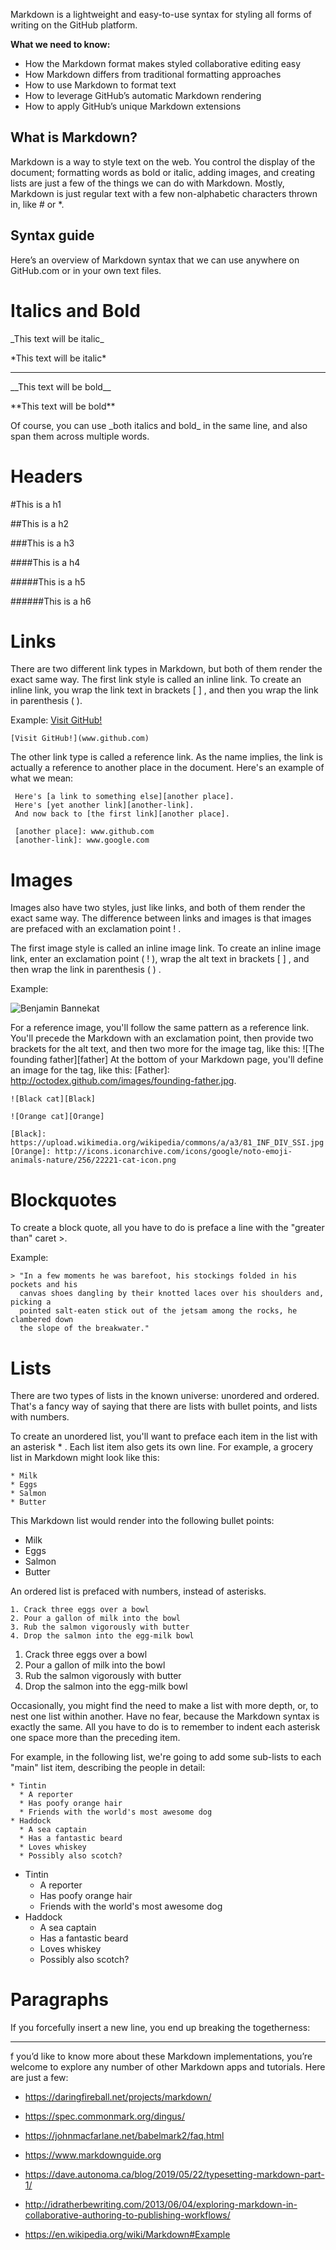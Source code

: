 Markdown is a lightweight and easy-to-use syntax for styling all forms of writing on the GitHub platform.

**What we need to know:**

- How the Markdown format makes styled collaborative editing easy
- How Markdown differs from traditional formatting approaches
- How to use Markdown to format text
- How to leverage GitHub’s automatic Markdown rendering
- How to apply GitHub’s unique Markdown extensions

## What is Markdown?

Markdown is a way to style text on the web. You control the display of the document; formatting words as bold or italic, adding images, and creating lists are just a few of the things we can do with Markdown. Mostly, Markdown is just regular text with a few non-alphabetic characters thrown in, like # or \*.

## Syntax guide

Here’s an overview of Markdown syntax that we can use anywhere on GitHub.com or in your own text files.

# Italics and Bold

\_This text will be italic\_

\*This text will be italic\*

---

\_\_This text will be bold\_\_

\*\*This text will be bold\*\*

Of course, you can use \_both italics and bold\_ in the same line, and also span them across multiple words.

# Headers

\#This is a h1

\##This is a h2

\###This is a h3

\####This is a h4

\#####This is a h5

\######This is a h6

# Links

There are two different link types in Markdown, but both of them render the exact same way.
The first link style is called an inline link.
To create an inline link, you wrap the link text in brackets [ ] , and then you wrap the link in parenthesis ( ).

Example: [Visit GitHub!](www.github.com)

    [Visit GitHub!](www.github.com)

The other link type is called a reference link. As the name implies, the link is actually a reference to another place in the document. Here's an example of what we mean:

     Here's [a link to something else][another place].
     Here's [yet another link][another-link].
     And now back to [the first link][another place].

     [another place]: www.github.com
     [another-link]: www.google.com

# Images

Images also have two styles, just like links, and both of them render the exact same way. The difference between links and images is that images are prefaced with an exclamation point ! .

The first image style is called an inline image link. To create an inline image link, enter an exclamation point ( ! ), wrap the alt text in brackets [ ] , and then wrap the link in parenthesis ( ) .

Example:

![Benjamin Bannekat](https://octodex.github.com/images/bannekat.png)

For a reference image, you'll follow the same pattern as a reference link. You'll precede the Markdown with an exclamation point, then provide two brackets for the alt text, and then two more for the image tag, like this: ![The founding father][father] At the bottom of your Markdown page, you'll define an image for the tag, like this: [Father]: http://octodex.github.com/images/founding-father.jpg.

    ![Black cat][Black]

    ![Orange cat][Orange]

    [Black]: https://upload.wikimedia.org/wikipedia/commons/a/a3/81_INF_DIV_SSI.jpg
    [Orange]: http://icons.iconarchive.com/icons/google/noto-emoji-animals-nature/256/22221-cat-icon.png

# Blockquotes

To create a block quote, all you have to do is preface a line with the "greater than" caret >.

Example:

    > "In a few moments he was barefoot, his stockings folded in his pockets and his
      canvas shoes dangling by their knotted laces over his shoulders and, picking a
      pointed salt-eaten stick out of the jetsam among the rocks, he clambered down
      the slope of the breakwater."

# Lists

There are two types of lists in the known universe: unordered and ordered. That's a fancy way of saying that there are lists with bullet points, and lists with numbers.

To create an unordered list, you'll want to preface each item in the list with an asterisk \* . Each list item also gets its own line. For example, a grocery list in Markdown might look like this:

    * Milk
    * Eggs
    * Salmon
    * Butter

This Markdown list would render into the following bullet points:

- Milk
- Eggs
- Salmon
- Butter

An ordered list is prefaced with numbers, instead of asterisks.

    1. Crack three eggs over a bowl
    2. Pour a gallon of milk into the bowl
    3. Rub the salmon vigorously with butter
    4. Drop the salmon into the egg-milk bowl

1. Crack three eggs over a bowl
2. Pour a gallon of milk into the bowl
3. Rub the salmon vigorously with butter
4. Drop the salmon into the egg-milk bowl

Occasionally, you might find the need to make a list with more depth, or, to nest one list within another. Have no fear, because the Markdown syntax is exactly the same. All you have to do is to remember to indent each asterisk one space more than the preceding item.

For example, in the following list, we're going to add some sub-lists to each "main" list item, describing the people in detail:

    * Tintin
      * A reporter
      * Has poofy orange hair
      * Friends with the world's most awesome dog
    * Haddock
      * A sea captain
      * Has a fantastic beard
      * Loves whiskey
      * Possibly also scotch?

- Tintin
  - A reporter
  - Has poofy orange hair
  - Friends with the world's most awesome dog
- Haddock
  - A sea captain
  - Has a fantastic beard
  - Loves whiskey
  - Possibly also scotch?

# Paragraphs

If you forcefully insert a new line, you end up breaking the togetherness:

---

f you’d like to know more about these Markdown implementations, you’re welcome to explore any number of other Markdown apps and tutorials. Here are just a few:

- https://daringfireball.net/projects/markdown/

- https://spec.commonmark.org/dingus/

- https://johnmacfarlane.net/babelmark2/faq.html

- https://www.markdownguide.org

- https://dave.autonoma.ca/blog/2019/05/22/typesetting-markdown-part-1/

- http://idratherbewriting.com/2013/06/04/exploring-markdown-in-collaborative-authoring-to-publishing-workflows/

- https://en.wikipedia.org/wiki/Markdown#Example

